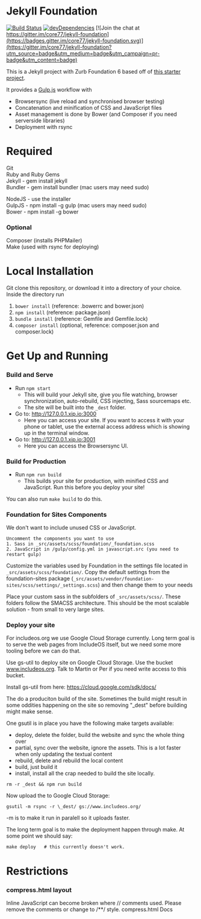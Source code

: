 # Jekyll Foundation

[![Build Status](https://travis-ci.org/core77/jekyll-foundation.svg)](https://travis-ci.org/core77/jekyll-foundation)
[![devDependencies](https://david-dm.org/core77/jekyll-foundation/dev-status.svg)](https://david-dm.org/core77/jekyll-foundation#info=devDependencies)
[![Join the chat at https://gitter.im/core77/jekyll-foundation](https://badges.gitter.im/core77/jekyll-foundation.svg)](https://gitter.im/core77/jekyll-foundation?utm_source=badge&utm_medium=badge&utm_campaign=pr-badge&utm_content=badge)

This is a Jekyll project with Zurb Foundation 6 based off of [this starter project]( https://github.com/core77/jekyll-foundation).

It provides a [Gulp.js](http://gulpjs.com/) workflow with

- Browsersync (live reload and synchronised browser testing)
- Concatenation and minification of CSS and JavaScript files
- Asset management is done by Bower (and Composer if you need serverside libraries)  
- Deployment with rsync

# Required
Git  
Ruby and Ruby Gems  
Jekyll - gem install jekyll  
Bundler - gem install bundler (mac users may need sudo)  

NodeJS - use the installer  
GulpJS - npm install -g gulp (mac users may need sudo)  
Bower - npm install -g bower  

### Optional
Composer (installs PHPMailer)  
Make (used with rsync for deploying)

# Local Installation

Git clone this repository, or download it into a directory of your choice. Inside the directory run

1. `bower install` (reference: .bowerrc and bower.json)
2. `npm install` (reference: package.json)
3. `bundle install` (reference: Gemfile and Gemfile.lock)
4. `composer install` (optional, reference: composer.json and composer.lock)  

# Get Up and Running

### Build and Serve

- Run `npm start`  
  - This will build your Jekyll site, give you file watching, browser synchronization, auto-rebuild, CSS injecting, Sass sourcemaps etc.
  - The site will be built into the `_dest` folder.
- Go to: http://127.0.0.1.xip.io:3000
  - Here you can access your site. If you want to access it with your phone or tablet, use the external access address which is showing up in the terminal window.
- Go to: http://127.0.0.1.xip.io:3001
  - Here you can access the Browsersync UI.  

### Build for Production

- Run `npm run build`  
  - This builds your site for production, with minified CSS and JavaScript. Run this before you deploy your site!  

You can also run `make build` to do this.

### Foundation for Sites Components

We don't want to include unused CSS or JavaScript.

```
Uncomment the components you want to use
1. Sass in _src/assets/scss/foundation/_foundation.scss  
2. JavaScript in /gulp/config.yml in javascript.src (you need to restart gulp)
```

Customize the variables used by Foundation in the settings file located in `_src/assets/scss/foundation/`.
Copy the default settings from the foundation-sites package (`_src/assets/vendor/foundation-sites/scss/settings/_settings.scss`) and then change them to your needs  

Place your custom sass in the subfolders of `_src/assets/scss/`. These folders follow the SMACSS architecture. This should be the most scalable solution - from small to very large sites.

### Deploy your site

For includeos.org we use Google Cloud Storage currently. Long term goal is to serve the web pages from IncludeOS itself, but we need some more tooling before we can do that.

Use gs-util to deploy site on Google Cloud Storage. Use the bucket www.includeos.org. Talk to Martin or Per if you need write access to this bucket.

Install gs-util from here: https://cloud.google.com/sdk/docs/

The do a produciton build of the site. Sometimes the build might result in some oddities happening on the site so removing "\_dest" before building might make sense.

One gsutil is in place you have the following make targets available:
 * deploy, delete the folder, build the website and sync the whole thing over
 * partial, sync over the website, ignore the assets. This is a lot faster when only updating the textual content
 * rebuild, delete and rebuild the local content
 * build, just build it
 * install, install all the crap needed to build the site locally.

```
rm -r _dest && npm run build
```

Now upload the to Google Cloud Storage:
```
gsutil -m rsync -r \_dest/ gs://www.includeos.org/
```
-m is to make it run in paralell so it uploads faster. 

The long term goal is to make the deployment happen through make. At some point we should say:
```
make deploy   # this currently doesn't work.
```

# Restrictions

### compress.html layout

Inline JavaScript can become broken where // comments used. Please remove the comments or change to /**/ style. compress.html Docs
